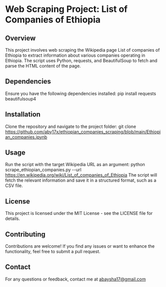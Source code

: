 # Web Scraping Project: List of Companies of Ethiopia
 ## Overview
This project involves web scraping the Wikipedia page List of companies of Ethiopia to extract information about various companies operating in Ethiopia. The script uses Python, requests, and BeautifulSoup to fetch and parse the HTML content of the page.
## Dependencies
Ensure you have the following dependencies installed:
pip install requests beautifulsoup4 
## Installation
Clone the repository and navigate to the project folder:
git clone https://github.com/aby17x/ethiopian_companies_scraping/blob/main/Ethiopian_companies.ipynb

## Usage
Run the script with the target Wikipedia URL as an argument:
python scrape_ethiopian_companies.py --url https://en.wikipedia.org/wiki/List_of_companies_of_Ethiopia 
The script will fetch the relevant information and save it in a structured format, such as a CSV file.

## License
This project is licensed under the MIT License - see the LICENSE file for details.
## Contributing
Contributions are welcome! If you find any issues or want to enhance the functionality, feel free to submit a pull request.
## Contact
For any questions or feedback, contact me at abaysha17@gmail.com
